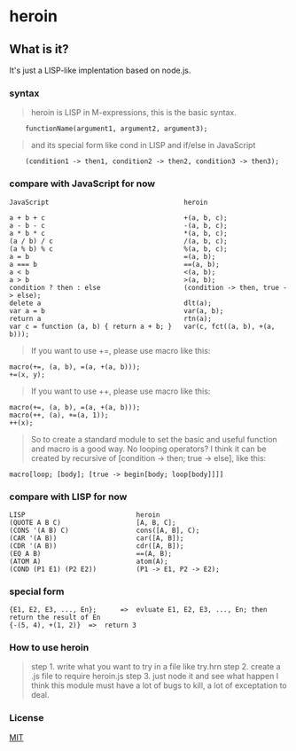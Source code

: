 heroin
======

What is it?
----
It's just a LISP-like implentation based on node.js.

### syntax

>	heroin is LISP in M-expressions, this is the basic syntax.

		functionName(argument1, argument2, argument3);

>	and its special form like cond in LISP and if/else in JavaScript

		(condition1 -> then1, condition2 -> then2, condition3 -> then3);

### compare with JavaScript for now

	JavaScript									heroin

	a + b + c									+(a, b, c);
	a - b - c									-(a, b, c);
	a * b * c									*(a, b, c);
	(a / b) / c									/(a, b, c);
	(a % b) % c									%(a, b, c);
	a = b										=(a, b);
	a === b										==(a, b);
	a < b										<(a, b);
	a > b										>(a, b);
	condition ? then : else						(condition -> then, true -> else);
	delete a									dlt(a);
	var a = b									var(a, b);
	return a									rtn(a);
	var c = function (a, b) { return a + b; }	var(c, fct((a, b), +(a, b)));

>	If you want to use +=, please use macro like this:

	macro(+=, (a, b), =(a, +(a, b)));
	+=(x, y);

>	If you want to use ++, please use macro like this:

	macro(+=, (a, b), =(a, +(a, b)));
	macro(++, (a), +=(a, 1));
	++(x);

>	So to create a standard module to set the basic and useful function and macro is a good way.
>   No looping operators? I think it can be created by recursive of [condition -> then; true -> else], like this:
	
	macro[loop; [body]; [true -> begin[body; loop[body]]]]

### compare with LISP for now

	LISP							heroin
	(QUOTE A B C)					[A, B, C];
	(CONS '(A B) C)					cons([A, B], C);
	(CAR '(A B))					car([A, B]);
	(CDR '(A B))					cdr([A, B]);
	(EQ A B)						==(A, B);
	(ATOM A)						atom(A);
	(COND (P1 E1) (P2 E2))			(P1 -> E1, P2 -> E2);

### special form

	{E1, E2, E3, ..., En};		=>	evluate E1, E2, E3, ..., En; then return the result of En
	{-(5, 4), +(1, 2)}	=>	return 3

### How to use heroin
> step 1. write what you want to try in a file like try.hrn
> step 2. create a .js file to require heroin.js
> step 3. just node it and see what happen
> I think this module must have a lot of bugs to kill, a lot of exceptation to deal.

### License

[MIT](http://opensource.org/licenses/MIT)